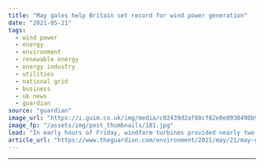 ```yaml
---
title: "May gales help Britain set record for wind power generation"
date: "2021-05-21"
tags: 
  - wind power
  - energy
  - environment
  - renewable energy
  - energy industry
  - utilities
  - national grid
  - business
  - uk news
  - guardian
source: "guardian"
image_url: "https://i.guim.co.uk/img/media/c02439d2af88cf82e0e8930498b916f418bec812/0_230_5510_3306/master/5510.jpg?width=460&quality=85&auto=format&fit=max&s=3b675ef35f3f77aa9cf563240b4dc877"
image_fp: "/assets/img/post_thumbnails/181.jpg"
lead: "In early hours of Friday, windfarm turbines provided nearly two-thirds of Britain’s electricityPowerful gusts of wind sweeping across Britain have helped the country reach a new all-time high for electricity generated from wind turbines.A new record ..."
article_url: "https://www.theguardian.com/environment/2021/may/21/may-gales-help-britain-set-record-for-wind-power-generation"
---
```


---
